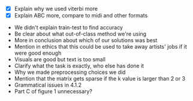 - [x] Explain why we used viterbi more
- [x] Explain ABC more, compare to midi and other formats
- We didn't explain train-test to find accuracy
- Be clear about what out-of-class method we're using
- More in conclusion about which of our solutions was best
- Mention in ethics that this could be used to take away artists' jobs if it were good enough
- Visuals are good but text is too small
- Clarify what the task is exactly, who else has done it
- Why we made preprocessing choices we did
- Mention that the matrix gets sparse if the k value is larger than 2 or 3
- Grammatical issues in 4.1.2
- Part C of figure 1 unnecessary?